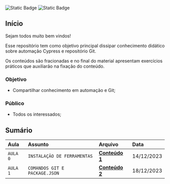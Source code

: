 ![Static Badge](https://img.shields.io/badge/automa%C3%A7%C3%A3o-Cypress-green)
![Static Badge](https://img.shields.io/badge/iniciado-dezembro%2F2023-blue)

## Início
Sejam  todos muito bem vindos!

Esse repositório tem como objetivo principal dissipar conhecimento didático sobre automação Cypress e repositório Git.

Os conteúdos são fracionadas e no final do material apresentam exercícios práticos que auxiliarão na fixação do conteúdo.

### Objetivo
-  Compartilhar conhecimento em automação e Git;

### Público
- Todos os interessados;

## Sumário


| Aula   | Assunto                      | Arquivo        | Data        |
| :----- | :--------------------------  | :-------       | :---------- |
|`AULA 0`| `INSTALAÇÃO DE FERRAMENTAS`  | **[Conteúdo 1](https://github.com/Dionisio1/aprendendo_cypress/tree/aula_0)** |14/12/2023 |
|`AULA 1`| `COMANDOS GIT E PACKAGE.JSON`| **[Conteúdo 2](https://github.com/Dionisio1/aprendendo_cypress/tree/aula_1)** |18/12/2023 |

